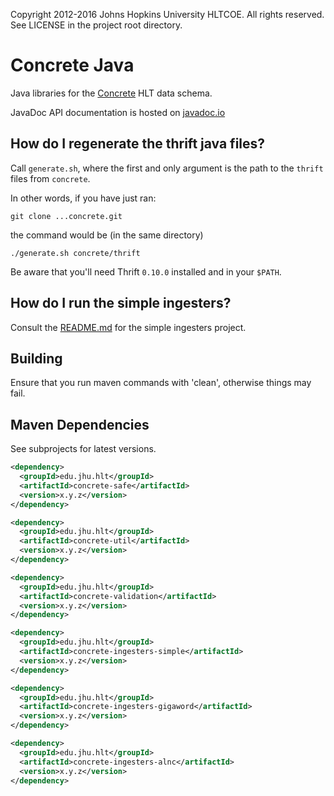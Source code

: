 Copyright 2012-2016 Johns Hopkins University HLTCOE. All rights
reserved. See LICENSE in the project root directory.

Concrete Java
========
Java libraries for the [Concrete](https://github.com/hltcoe/concrete) HLT data schema.

JavaDoc API documentation is hosted on
[javadoc.io](http://www.javadoc.io/doc/edu.jhu.hlt/concrete-core)

## How do I regenerate the thrift java files?

Call `generate.sh`, where the first and only argument is the
path to the `thrift` files from `concrete`.

In other words, if you have just ran:

``` shell
git clone ...concrete.git
```

the command would be (in the same directory)

``` shell
./generate.sh concrete/thrift
```

Be aware that you'll need Thrift `0.10.0` installed
and in your `$PATH`.

## How do I run the simple ingesters?
Consult the [README.md](ingesters/simple/README.md) for the simple ingesters project.

## Building
Ensure that you run maven commands with 'clean', otherwise things may fail.

Maven Dependencies
----------

See subprojects for latest versions.

```xml
<dependency>
  <groupId>edu.jhu.hlt</groupId>
  <artifactId>concrete-safe</artifactId>
  <version>x.y.z</version>
</dependency>
```

```xml
<dependency>
  <groupId>edu.jhu.hlt</groupId>
  <artifactId>concrete-util</artifactId>
  <version>x.y.z</version>
</dependency>
```

```xml
<dependency>
  <groupId>edu.jhu.hlt</groupId>
  <artifactId>concrete-validation</artifactId>
  <version>x.y.z</version>
</dependency>
```

```xml
<dependency>
  <groupId>edu.jhu.hlt</groupId>
  <artifactId>concrete-ingesters-simple</artifactId>
  <version>x.y.z</version>
</dependency>
```

```xml
<dependency>
  <groupId>edu.jhu.hlt</groupId>
  <artifactId>concrete-ingesters-gigaword</artifactId>
  <version>x.y.z</version>
</dependency>
```

```xml
<dependency>
  <groupId>edu.jhu.hlt</groupId>
  <artifactId>concrete-ingesters-alnc</artifactId>
  <version>x.y.z</version>
</dependency>
```
